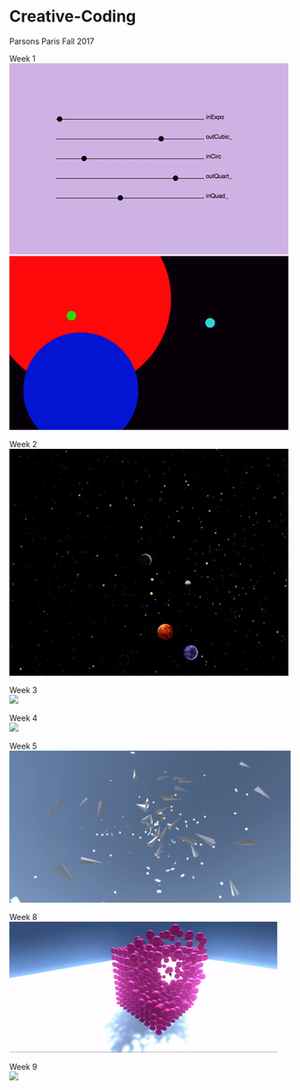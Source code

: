 # Creative-Coding
Parsons Paris Fall 2017

Week 1<br>
![](https://github.com/baice963/Creative-Coding/blob/master/homework1/homework1.gif?raw=true)</br>
![](https://github.com/baice963/Creative-Coding/blob/master/homework%232/gif_2.gif?raw=true)</br>

Week 2 <br>
![](https://github.com/baice963/Creative-Coding/blob/master/ofIntro/homework1/planets.gif?raw=true)</br>

Week 3<br>
![](https://github.com/baice963/Creative-Coding/blob/master/homework_week3/giphy-downsized-large.gif?raw=true)</br>

Week 4<br>
[![](https://github.com/baice963/Creative-Coding/blob/master/homework_week4/giphy-downsized-large%20(1).gif?raw=true)](  https://vimeo.com/237283730)</br>

Week 5
[![Paper Planes Video](https://github.com/baice963/Creative-Coding/blob/master/homework_week5/Assets/Screen%20Shot%202017-10-08%20at%2015.02.40.png?raw=true)](  https://vimeo.com/237278637)

Week 8 <br>
 ![](https://github.com/baice963/Creative-Coding/blob/master/homework_week8/giphy.gif?raw=true)</br> 
 
 
Week 9 <br>
 ![](https://github.com/baice963/Creative-Coding/blob/master/homework_week9/giphy-downsized-large%20(2).gif?raw=true)</br> 
